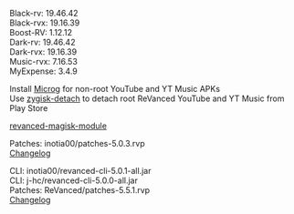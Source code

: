 Black-rv: 19.46.42  
Black-rvx: 19.16.39  
Boost-RV: 1.12.12  
Dark-rv: 19.46.42  
Dark-rvx: 19.16.39  
Music-rvx: 7.16.53  
MyExpense: 3.4.9  

Install [Microg](https://github.com/ReVanced/GmsCore/releases) for non-root YouTube and YT Music APKs  
Use [zygisk-detach](https://github.com/j-hc/zygisk-detach) to detach root ReVanced YouTube and YT Music from Play Store  

[revanced-magisk-module](https://github.com/j-hc/revanced-magisk-module)
  
Patches: inotia00/patches-5.0.3.rvp  
[Changelog](https://github.com/inotia00/revanced-patches/releases/tag/v5.0.3)

CLI: inotia00/revanced-cli-5.0.1-all.jar  
CLI: j-hc/revanced-cli-5.0.0-all.jar  
Patches: ReVanced/patches-5.5.1.rvp  
[Changelog](https://github.com/ReVanced/revanced-patches/releases/tag/v5.5.1)  
